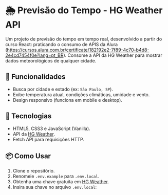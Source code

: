 # 🌦️ Previsão do Tempo - HG Weather API  

Um projeto de previsão do tempo em tempo real, desenvolvido a partir do curso React: praticando o consumo de APIS da Alura (https://cursos.alura.com.br/certificate/182192e2-7f89-4c70-b4d8-2e4cd7454f0e?lang=pt_BR). Consome a API da HG Weather para mostrar dados meteorológicos de qualquer cidade.  

## 🚀 Funcionalidades  
- Busca por cidade e estado (ex: `São Paulo, SP`).  
- Exibe temperatura atual, condições climáticas, umidade e vento.  
- Design responsivo (funciona em mobile e desktop).  

## 🔧 Tecnologias  
- HTML5, CSS3 e JavaScript (Vanilla).  
- API da [HG Weather](https://hgbrasil.com/weather).  
- Fetch API para requisições HTTP.  

## 📦 Como Usar  
1. Clone o repositório.
2. Renomeie `.env.example` para `.env.local`.  
3. Obtenha uma chave gratuita em [HG Weather](https://hgbrasil.com/weather).  
4. Insira sua chave no arquivo `.env.local`:  
